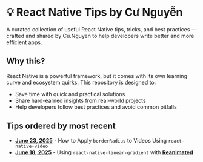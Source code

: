 # 💡 React Native Tips by Cư Nguyễn

A curated collection of useful React Native tips, tricks, and best practices — crafted and shared by Cu.Nguyen to help developers write better and more efficient apps.

## Why this?

React Native is a powerful framework, but it comes with its own learning curve and ecosystem quirks. This repository is designed to:

- Save time with quick and practical solutions
- Share hard-earned insights from real-world projects
- Help developers follow best practices and avoid common pitfalls

## Tips ordered by most recent

- **[June 23, 2025](./tips/How-to-Apply-borderRadius-to-Videos-Using-react-native-video.md)** - How to Apply `borderRadius` to Videos Using `react-native-video`
- **[June 18, 2025](./tips/Using-react-native-linear-gradient-with-Reanimated.md)** - Using `react-native-linear-gradient` with **[Reanimated](https://docs.swmansion.com/react-native-reanimated/)**
